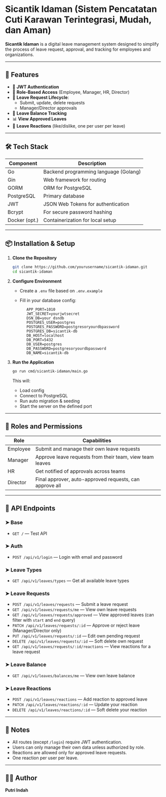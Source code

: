# Sicantik Idaman (Sistem Pencatatan Cuti Karawan Terintegrasi, Mudah, dan Aman)

**Sicantik Idaman** is a digital leave management system designed to simplify the process of leave request, approval, and tracking for employees and organizations.

---

## 🚀 Features

- 🔐 **JWT Authentication**
- 🔄 **Role-Based Access** (Employee, Manager, HR, Director)
- 📌 **Leave Request Lifecycle**:
  - Submit, update, delete requests
  - Manager/Director approvals
- 📆 **Leave Balance Tracking**
- 📊 **View Approved Leaves**
- 💬 **Leave Reactions** (like/dislike, one per user per leave)

---

## 🛠 Tech Stack

| Component     | Description                                  |
|---------------|----------------------------------------------|
| Go            | Backend programming language (Golang)        |
| Gin           | Web framework for routing                    |
| GORM          | ORM for PostgreSQL                           |
| PostgreSQL    | Primary database                             |
| JWT           | JSON Web Tokens for authentication           |
| Bcrypt        | For secure password hashing                  |
| Docker (opt.) | Containerization for local setup             |

---

## 📦 Installation & Setup

1. **Clone the Repository**
   ```bash
   git clone https://github.com/yourusername/sicantik-idaman.git
   cd sicantik-idaman
   ```

2. **Configure Environment**

   * Create a `.env` file based on `.env.example`
   * Fill in your database config:

     ```env
        APP_PORT=1010
        JWT_SECRET=yourjwtsecret
        DSN_DB=your dsndb
        POSTGRES_USER=postgres
        POSTGRES_PASSWORD=postgresoryourdbpassword
        POSTGRES_DB=sicantik-db
        DB_HOST=localhost
        DB_PORT=5432
        DB_USER=postgres
        DB_PASSWORD=postgresoryourdbpassword
        DB_NAME=sicantik-db
     ```

3. **Run the Application**

   ```bash
   go run cmd/sicantik-idaman/main.go
   ```

   This will:

   * Load config
   * Connect to PostgreSQL
   * Run auto migration & seeding
   * Start the server on the defined port

---

## 🔐 Roles and Permissions

| Role     | Capabilities                                             |
| -------- | -------------------------------------------------------- |
| Employee | Submit and manage their own leave requests               |
| Manager  | Approve leave requests from their team, view team leaves |
| HR       | Get notified of approvals across teams   |
| Director | Final approver, auto-approved requests, can approve all  |

---

## 📡 API Endpoints

### ➤ Base

* `GET /` — Test API

### ➤ Auth

* `POST /api/v1/login` — Login with email and password

### ➤ Leave Types

* `GET /api/v1/leaves/types` — Get all available leave types

### ➤ Leave Requests

* `POST /api/v1/leaves/requests` — Submit a leave request
* `GET /api/v1/leaves/requests/me` — View own leave requests
* `GET /api/v1/leaves/requests/approved` — View approved leaves (can filter with `start` and `end` query)
* `PATCH /api/v1/leaves/requests/:id` — Approve or reject leave (Manager/Director only)
* `PUT /api/v1/leaves/requests/:id` — Edit own pending request
* `DELETE /api/v1/leaves/requests/:id` — Soft delete own request
* `GET /api/v1/leaves/requests/:id/reactions` — View reactions for a leave request

### ➤ Leave Balance

* `GET /api/v1/leaves/balances/me` — View own leave balance

### ➤ Leave Reactions

* `POST /api/v1/leaves/reactions` — Add reaction to approved leave
* `PATCH /api/v1/leaves/reactions/:id` — Update your reaction
* `DELETE /api/v1/leaves/reactions/:id` — Soft delete your reaction

---

## 📌 Notes

* All routes (except `/login`) require JWT authentication.
* Users can only manage their own data unless authorized by role.
* Reactions are allowed only for approved leave requests.
* One reaction per user per leave.

---

## 👩‍💻 Author

**Putri Indah**